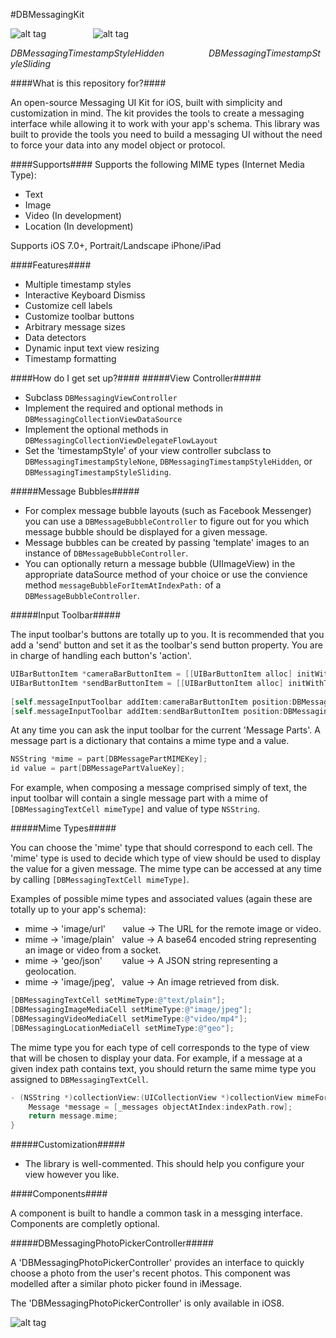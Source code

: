 #DBMessagingKit

![alt tag](https://cloud.githubusercontent.com/assets/5367914/5310054/ceb41222-7bfa-11e4-858e-2c6a7fe4c055.gif)
                 
![alt tag](https://cloud.githubusercontent.com/assets/5367914/6097248/707975a4-af84-11e4-989e-a19cb0ca4708.gif)

*DBMessagingTimestampStyleHidden                  DBMessagingTimestampStyleSliding*


####What is this repository for?####

An open-source Messaging UI Kit for iOS, built with simplicity and customization in mind. The kit provides the tools to create a messaging interface while allowing it to work with your app's schema. This library was built to provide the tools you need to build a messaging UI without the need to force your data into any model object or protocol.

####Supports####
 Supports the following MIME types (Internet Media Type):
 - Text
 - Image
 - Video (In development)
 - Location (In development)

Supports iOS 7.0+, Portrait/Landscape iPhone/iPad

####Features####
- Multiple timestamp styles
- Interactive Keyboard Dismiss
- Customize cell labels
- Customize toolbar buttons
- Arbitrary message sizes
- Data detectors
- Dynamic input text view resizing
- Timestamp formatting

####How do I get set up?####
#####View Controller#####
- Subclass ```DBMessagingViewController```
- Implement the required and optional methods in ```DBMessagingCollectionViewDataSource```
- Implement the optional methods in ```DBMessagingCollectionViewDelegateFlowLayout```
- Set the 'timestampStyle' of your view controller subclass to ```DBMessagingTimestampStyleNone```, ```DBMessagingTimestampStyleHidden```, or ```DBMessagingTimestampStyleSliding```.

#####Message Bubbles#####
- For complex message bubble layouts (such as Facebook Messenger) you can use a ```DBMessageBubbleController``` to figure out for you which message bubble should be displayed for a given message.
- Message bubbles can be created by passing 'template' images to an instance of ```DBMessageBubbleController```.
- You can optionally return a message bubble (UIImageView) in the appropriate dataSource method of your choice or use the convience method ```messageBubbleForItemAtIndexPath:``` of a ```DBMessageBubbleController```.

#####Input Toolbar#####

The input toolbar's buttons are totally up to you. It is recommended that you add a 'send' button and set it as the toolbar's send button property. You are in charge of handling each button's 'action'.

```objectiveC
UIBarButtonItem *cameraBarButtonItem = [[UIBarButtonItem alloc] initWithImage:[UIImage imageNamed:@"camera_button"] style:UIBarButtonItemStylePlain target:self action:@selector(cameraButtonTapped:)];
UIBarButtonItem *sendBarButtonItem = [[UIBarButtonItem alloc] initWithTitle:@"Send" style:UIBarButtonItemStyleDone target:self action:@selector(sendButtonTapped:)];
    
[self.messageInputToolbar addItem:cameraBarButtonItem position:DBMessagingInputToolbarItemPositionLeft animated:false];
[self.messageInputToolbar addItem:sendBarButtonItem position:DBMessagingInputToolbarItemPositionRight animated:false];
```
At any time you can ask the input toolbar for the current 'Message Parts'. A message part is a dictionary that contains a mime type and a value.

```objectiveC
NSString *mime = part[DBMessagePartMIMEKey];
id value = part[DBMessagePartValueKey];
```

For example, when composing a message comprised simply of text, the input toolbar will contain a single message part with a mime of ```[DBMessagingTextCell mimeType]``` and value of type ```NSString```.

#####Mime Types#####

You can choose the 'mime' type that should correspond to each cell. The 'mime' type is used to decide which
type of view should be used to display the value for a given message. The mime type can be accessed at any 
time by calling ```[DBMessagingTextCell mimeType]```.

Examples of possible mime types and associated values (again these are totally up to your app's schema):
- mime -> 'image/url'       value -> The URL for the remote image or video.
- mime -> 'image/plain'   value -> A base64 encoded string representing an image or video from a socket.
- mime -> 'geo/json'        value -> A JSON string representing a geolocation.
- mime -> 'image/jpeg',   value -> An image retrieved from disk.

```objectiveC
[DBMessagingTextCell setMimeType:@"text/plain"];
[DBMessagingImageMediaCell setMimeType:@"image/jpeg"];
[DBMessagingVideoMediaCell setMimeType:@"video/mp4"];
[DBMessagingLocationMediaCell setMimeType:@"geo"];
```

The mime type you for each type of cell corresponds to the type of view that will be chosen to display your data. For example, if a message at a given index path contains text, you should return the same mime type you assigned to ```DBMessagingTextCell```.

```objectiveC
- (NSString *)collectionView:(UICollectionView *)collectionView mimeForMessageAtIndexPath:(NSIndexPath *)indexPath {
    Message *message = [_messages objectAtIndex:indexPath.row];
    return message.mime;
}
```

#####Customization#####
- The library is well-commented. This should help you configure your view however you like.

####Components####

A component is built to handle a common task in a messging interface. Components are completly optional.

#####DBMessagingPhotoPickerController#####

A 'DBMessagingPhotoPickerController' provides an interface to quickly choose a photo from the user's recent photos. This component was modelled after a similar photo picker found in iMessage.

The 'DBMessagingPhotoPickerController' is only available in iOS8.

![alt tag](https://cloud.githubusercontent.com/assets/5367914/6176598/2ad436ea-b2ce-11e4-9760-8ab1647d174d.png)
